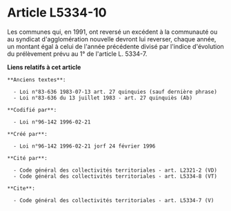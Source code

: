 # Article L5334-10

Les communes qui, en 1991, ont reversé un excédent à la communauté ou au syndicat d'agglomération nouvelle devront lui
reverser, chaque année, un montant égal à celui de l'année précédente divisé par l'indice d'évolution du prélèvement prévu au
1° de l'article L. 5334-7.

**Liens relatifs à cet article**

	**Anciens textes**:

	  - Loi n°83-636 1983-07-13 art. 27 quinquies (sauf dernière phrase)
	  - Loi n°83-636 du 13 juillet 1983 - art. 27 quinquiès (Ab)

	**Codifié par**:

	  - Loi n°96-142 1996-02-21

	**Créé par**:

	  - Loi n°96-142 1996-02-21 jorf 24 février 1996

	**Cité par**:

	  - Code général des collectivités territoriales - art. L2321-2 (VD)
	  - Code général des collectivités territoriales - art. L5334-8 (VT)

	**Cite**:

	  - Code général des collectivités territoriales - art. L5334-7 (V)
